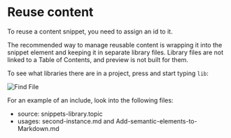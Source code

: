 # Reuse content

To reuse a content snippet, you need to assign an id to it. 

The recommended way to manage reusable content is wrapping it into the 
<emphasis>snippet</emphasis> element and keeping it in separate library files. 
Library files are not linked to a Table of Contents, and preview is not built for them. 

To see what libraries there are in a project, press <shortcut key="GotoFile"/>
and start typing `lib`:

<shortcut key="GotoFile"/>  
<shortcut key="ShowIntentionActions"/>

<img src="find_file.png" alt="Find File"/>

For an example of an include, look into the following files:
- source: <ui-path>snippets-library.topic</ui-path>
- usages: <ui-path>second-instance.md</ui-path> and <ui-path>Add-semantic-elements-to-Markdown.md</ui-path>



